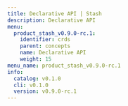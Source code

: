 ```yaml
---
title: Declarative API | Stash
description: Declarative API
menu:
  product_stash_v0.9.0-rc.1:
    identifier: crds
    parent: concepts
    name: Declarative API
    weight: 15
menu_name: product_stash_v0.9.0-rc.1
info:
  catalog: v0.1.0
  cli: v0.1.0
  version: v0.9.0-rc.1
---
```


